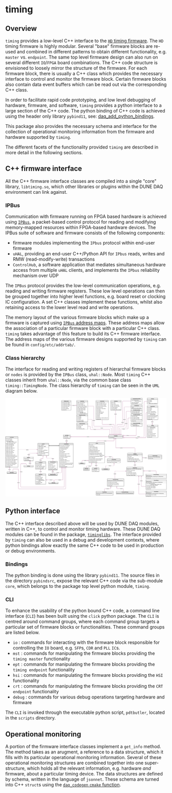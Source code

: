 # timing

## Overview

`timing` provides a low-level C++ interface to the [`HD` timing firmware](https://gitlab.cern.ch/dune-daq/timing/timing-board-firmware). The `HD` timing firmware is highly modular. Several "base" firmware blocks are re-used and combined in different patterns to obtain different functionality, e.g. `master` vs. `endpoint`. The same top level firmware design can also run on several different `IO`/`FPGA`  board combinations. The C++ code structure is envisioned to loosely mirror the structure of the firmware. For each firmware block, there is usually a C++ class which provides the necessary interface to control and monitor the firmware block. Certain firmware blocks also contain data event buffers which can be read out via the corresponding C++ class.

In order to facilitate rapid code prototyping, and low level debugging of hardware, firmware, and software, `timing` provides a python interface to a large section of the C++ code. The python binding of C++ code is achieved using the header only library `pybind11`, see: [daq_add_python_bindings](https://dune-daq-sw.readthedocs.io/en/latest/packages/daq-cmake/#daq_add_python_bindings).

This package also provides the necessary schema and interface for the collection of operational monitoring information from the firmware and hardware supported by `timing`.

The different facets of the functionality provided `timing` are described in more detail in the following sections.

## C++ firmware interface
All the C++ firmware interface classes are compiled into a single "core" library, `libtiming.so`, which other libraries or plugins within the DUNE DAQ environment can link against.
### IPBus
Communication with firmware running on FPGA based hardware is achieved using [`IPBus`](https://ipbus.web.cern.ch/doc/user/html/index.html), a packet-based control protocol for reading and modifying memory-mapped resources within FPGA-based hardware devices. The IPBus suite of software and firmware consists of the following components:

* firmware modules implementing the `IPbus` protocol within end-user firmware
* `uHAL`, providing an end-user C++/Python API for `IPbus` reads, writes and RMW (read-modify-write) transactions
* `ControlHub`, a software application that mediates simultaneous hardware access from multiple `uHAL` clients, and implements the `IPbus` reliability mechanism over UDP

The `IPBus` protocol provides the low-level communication operations, e.g. reading and writing firmware registers. These low level operations can then be grouped together into higher level functions, e.g. board reset or clocking IC configuration. A set C++ classes implement these functions, whilst also retaining access to the lower level read and write operations.

The memory layout of the various firmware blocks which make up a firmware is captured using [`IPBus` address maps](https://ipbus.web.cern.ch/doc/user/html/software/uhalQuickTutorial.html#creating-an-address-table). These address maps allow the association of a particular firmware block with a particular C++ class. `timing` takes advantage of this feature to build its C++ firmware interface. The address maps of the various firmware designs supported by `timing` can be found in `config/etc/addrtab/`.

### Class hierarchy
The interface for reading and writing registers of hierarchal firmware blocks or `nodes` is provided by the `IPBus` class, `uhal::Node`. Most `timing` C++ classes inherit from `uhal::Node`, via the common base class `timing::TimingNode`. The class hierarchy of `timing` can be seen in the `UML` diagram below.

![timing C++ classes](./timing_class_diagram.png)

## Python interface
The C++ interface described above will be used by DUNE DAQ modules, written in C++, to control and monitor timing hardware. These DUNE DAQ modules can be found in the package, [`timinglibs`](https://github.com/DUNE-DAQ/timinglibs/). The interface provided by `timing` can also be used in a debug and development contexts, where python bindings allow exactly the same C++ code to be used in production or debug environments.
### Bindings
The python binding is done using the library `pybind11`. The source files in the directory `pybindsrc`, expose the relevant C++ code via the sub-module `core`, which belongs to the package top level python module, `timing`. 
### CLI
To enhance the usability of the python bound C++ code, a command line interface (`CLI`) has been built using the `click` python package. The `CLI` is centred around command groups, where each command group targets a particular set of firmware blocks or functionalities. These command groups are listed below.
* `io` : commands for interacting with the firmware block responsible for controlling the `IO` board, e.g. `SFP`s, `CDR` and `PLL` `IC`s. 
* `mst` : commands for manipulating the firmware blocks providing the `timing master` functionality
* `ept` : commands for manipulating the firmware blocks providing the `timing endpoint` functionality
* `hsi` : commands for manipulating the firmware blocks providing the `HSI` functionality
* `crt` : commands for manipulating the firmware blocks providing the `CRT endpoint` functionality
* `debug` : commands for various debug operations targeting hardware and firmware

The `CLI` is invoked through the executable python script, `pdtbutler`, located in the `scripts` directory.

## Operational monitoring
A portion of the firmware interface classes implement a `get_info` method. The method takes as an arugment, a reference to a data structure, which it fills with its particular operational monitoring information. Several of these operational monitoring structures are combined together into one super-structure, which holds all the relevant information, e.g. hardware *and* firmware, about a particular timing device. The data structures are defined by schema, written in the language of `jsonnet`. These schema are turned into C++ `struct`s using the [`daq_codegen` `cmake` function](https://dune-daq-sw.readthedocs.io/en/latest/packages/daq-cmake/#daq_codegen).